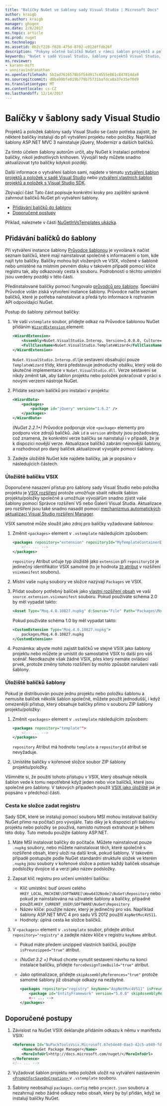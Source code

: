 ```yaml
---
title: "Balíčky NuGet ve šablony sady Visual Studio | Microsoft Docs"
author: kraigb
ms.author: kraigb
manager: ghogen
ms.date: 2/8/2017
ms.topic: article
ms.prod: nuget
ms.technology: 
ms.assetid: 0b2cf228-f028-475d-8792-c012dffdb26f
description: "Pokyny včetně balíčků NuGet v rámci šablon projektů a položek v sadě Visual Studio."
keywords: "NuGet v sadě Visual Studio, šablony projektů Visual Studio, položka šablony sady Visual Studio, balíčky v projektu šablony, balíčky v šablonách položek"
ms.reviewer:
- karann-msft
- unniravindranathan
ms.openlocfilehash: 5b2ad7616578b5f54d917c4555e861c847814da9
ms.sourcegitcommit: d0ba99bfe019b779b75731bafdca8a37e35ef0d9
ms.translationtype: MT
ms.contentlocale: cs-CZ
ms.lasthandoff: 12/14/2017
---
```

# <a name="packages-in-visual-studio-templates"></a>Balíčky v šablony sady Visual Studio

Projektů a položek šablony sady Visual Studio se často potřeba zajistit, že některé balíčky instalují do při vytváření projektu nebo položky. Například šablony ASP.NET MVC 3 nainstaluje jQuery, Modernizr a dalších balíčků.

Za tímto účelem šablony autorům určit, aby NuGet k instalaci potřebné balíčky, nikoli jednotlivých knihoven. Vývojáři tedy můžete snadno aktualizovat tyto balíčky kdykoli později.

Další informace o vytváření šablon sami, najdete v tématu [vytváření šablon projektů a položek v sadě Visual Studio](https://msdn.microsoft.com/library/s365byhx.aspx) nebo [vytváření vlastních šablon projektů a položek s Visual Studio SDK](https://msdn.microsoft.com/library/ff527340.aspx).

Zbývající část Tato část popisuje konkrétní kroky pro zajištění správně zahrnout balíčků NuGet při vytváření šablony.

- [Přidávání balíčků do šablony](#adding-packages-to-a-template)
- [Doporučené postupy](#best-practices)

Příklad, naleznete v části [NuGetInVsTemplates ukázka](https://bitbucket.org/marcind/nugetinvstemplates).


## <a name="adding-packages-to-a-template"></a>Přidávání balíčků do šablony

Při vytváření instance šablony [Průvodce šablonou](https://msdn.microsoft.com/library/ms185301.aspx) je vyvolána k načíst seznam balíčků, které mají nainstalovat společně s informacemi o tom, kde najít tyto balíčky. Balíčky mohou být vložených ve VSIX, vložené v šabloně nebo umístěné na místním pevném disku v takovém případě pomocí klíče registru tak, aby odkazovaly cesta k souboru. Podrobnosti o těchto umístění jsou uvedeny později v této části.

Předinstalované balíčky pomocí fungovalo [průvodců pro šablony](http://msdn.microsoft.com/library/ms185301.aspx). Speciální Průvodce volán získá vytvoření instance šablony. Průvodce načte seznam balíčků, které je potřeba nainstalovat a předá tyto informace k rozhraním API odpovídající NuGet.

Postup do šablony zahrnout balíčky:

1. Ve vaší `vstemplate` soubor, přidejte odkaz na Průvodce šablonou NuGet přidáním [ `WizardExtension` ](http://msdn.microsoft.com/library/ms171411.aspx) element:

    ```xml
    <WizardExtension>
        <Assembly>NuGet.VisualStudio.Interop, Version=1.0.0.0, Culture=neutral, PublicKeyToken=b03f5f7f11d50a3a</Assembly>
        <FullClassName>NuGet.VisualStudio.TemplateWizard</FullClassName>
    </WizardExtension>
    ```

    `NuGet.VisualStudio.Interop.dll`je sestavení obsahující pouze `TemplateWizard` třídy, která představuje jednoduchý obálku, který volá do skutečné implementace v `NuGet.VisualStudio.dll`. Verze sestavení se nikdy změnit tak, aby šablon projektu nebo položek pokračovat v práci s novými verzemi nástroje NuGet.

1. Přidáte seznam balíčků pro instalaci v projektu:

    ```xml
    <WizardData>
        <packages>
            <package id="jQuery" version="1.6.2" />
        </packages>
    </WizardData>
    ```

    *(NuGet 2.2.1+)*  Průvodce podporuje více `<package>` elementy pro podporu více zdrojů balíčků. Jak `id` a `version` atributy jsou požadovány, což znamená, že konkrétní verze balíčku se nainstalují i v případě, že je k dispozici novější verze. Aktualizace balíčků zabrání nejnovější šablony, a rozhodnout pro daný balíček aktualizovat vývojáře pomocí šablony.


1. Zadejte úložiště NuGet kde najdete balíčky, jak je popsáno v následujících částech.

### <a name="vsix-package-repository"></a>Úložiště balíčku VSIX

Doporučené nasazení přístup pro šablony sady Visual Studio nebo položka projektu je [VSIX rozšíření](http://msdn.microsoft.com/library/ff363239.aspx) protože umožňuje sbalit několik šablon projektu/položky společně a umožňuje vývojářům snadno zjistit vaše šablony pomocí Správce rozšíření VS nebo Galerii Visual Studia. Aktualizace pro rozšíření jsou také snadno nasadit pomocí [mechanizmus automatických aktualizací Visual Studio rozšíření Manager](http://msdn.microsoft.com/library/dd997169.aspx).

VSIX samotné může sloužit jako zdroj pro balíčky vyžadované šablonou:

1. Změnit `<packages>` element v `.vstemplate` následujícím způsobem:

    ```xml
    <packages repository="extension" repositoryId="MyTemplateContainerExtensionId">
        <!-- ... -->
    </packages>
    ```

    `repository` Atribut určuje typ úložiště jako `extension` při `repositoryId` je jedinečný identifikátor VSIX samotné (to je hodnota [ `ID` atribut](http://msdn.microsoft.com/library/dd393688.aspx) v rozšíření `vsixmanifest` souboru).

1. Místní vaše `nupkg` soubory ve složce nazývají `Packages` ve VSIX.
1. Přidat soubory potřebný balíček jako [vlastní rozšíření obsah](http://msdn.microsoft.com/library/dd393737.aspx) ve vaší `source.extension.vsixmanifest` souboru. Pokud používáte schéma 2.0 by měl vypadat takto:

    ```xml
    <Asset Type="Moq.4.0.10827.nupkg" d:Source="File" Path="Packages\Moq.4.0.10827.nupkg" d:VsixSubPath="Packages" />
    ```

    Pokud používáte schéma 1.0 by měl vypadat takto:

    ```xml
    <CustomExtension Type="Moq.4.0.10827.nupkg">
        packages/Moq.4.0.10827.nupkg
    </CustomExtension>
    ```

1. Poznámka: abyste mohli zajistit balíčků ve stejné VSIX jako šablony projektu nebo můžete je umístit do samostatné VSIX to další pro váš scénář. Neodkazujte však žádné VSIX, přes který nemáte ovládací prvek, protože změny tohoto rozšíření by mohlo způsobit narušení vaší šablony.


### <a name="template-package-repository"></a>Úložiště balíčků šablony

Pokud je distribuován pouze jednu projektu nebo položku šablonu a nemusíte balíček několik šablon společně, můžete použít jednodušší, i když omezenější přístup, který obsahuje balíčky přímo v souboru ZIP šablony projektu/položky:

1. Změnit `<packages>` element v `.vstemplate` následujícím způsobem:

    ```xml
    <packages repository="template"">
        <!-- ... -->
    </packages>
    ```

    `repository` Atribut má hodnotu `template` a `repositoryId` atribut se nevyžaduje.

1. Umístěte balíčky v kořenové složce soubor ZIP šablony projektu/položky.

Všimněte si, že použití tohoto přístupu v VSIX, který obsahuje několik šablon vede k tomu nepotřebné když jeden nebo více balíčků, které jsou společné pro šablony. V takových případech použít [VSIX jako úložiště](#vsix-package-repository) jak je popsáno v předchozí části.


### <a name="registry-specified-folder-path"></a>Cesta ke složce zadat registru

Sady SDK, které se instalují pomocí souboru MSI mohou instalovat balíčky NuGet přímo na počítači pro vývojáře. Tato díky je k dispozici při šablonu projektu nebo položky se používá, namísto nutnosti extrahovat je během této doby. Tuto metodu použijte šablony ASP.NET.

1. Máte MSI instalovat balíčky do počítače. Můžete nainstalovat pouze `.nupkg` soubory, nebo můžete nainstalovat těch, které společně s rozšířené obsah, který uloží na další krok, pokud šablony. V takovém případě postupujte podle NuGet standardní struktuře složek ve kterém `.nupkg` jsou soubory v kořenové složce a potom každý balíček obsahuje podsložky dvojice id a verzi jako název podsložky.

1. Zapsat klíč registru pro určení umístění balíčku:

    - Klíč umístění: buď úrovni celého `HKEY_LOCAL_MACHINE\SOFTWARE[\Wow6432Node]\NuGet\Repository` nebo pokud je nainstalována na uživatele šablony a balíčky, případně použít.`HKEY_CURRENT_USER\SOFTWARE\NuGet\Repository`
    - Název klíče: použijte název, který je jedinečný pro vás. Například šablony ASP.NET MVC 4 pro sadu VS 2012 použití `AspNetMvc4VS11`.
    - Hodnoty: úplná cesta ke složce balíčků.

1. V `<packages>` element v `.vstemplate` soubor, přidejte atribut `repository="registry"` a zadejte název klíče v registru `keyName` atribut.

    - Pokud máte předem unzipped vlastních balíčků, použijte `isPreunzipped="true"` atribut.
    - *(NuGet 3.2 +)*  Pokud chcete vynutit sestavení návrhu na konci instalace balíčku, přidejte `forceDesignTimeBuild="true"` atribut.
    - Jako optimalizace, přidejte `skipAssemblyReferences="true"` protože samotné šablony již obsahuje odkazy na nezbytné.

        ```xml
        <packages repository="registry" keyName="AspNetMvc4VS11" isPreunzipped="true">
            <package id="EntityFramework" version="5.0.0" skipAssemblyReferences="true" />
            <-- ... -->
        </packages>
        ```

## <a name="best-practices"></a>Doporučené postupy

1. Závislost na NuGet VSIX deklarujte přidáním odkazu k němu v manifestu VSIX:

    ```xml
    <Reference Id="NuPackToolsVsix.Microsoft.67e54e40-0ae3-42c5-a949-fddf5739e7a5" MinVersion="1.7.30402.9028">
        <Name>NuGet Package Manager</Name>
        <MoreInfoUrl>http://docs.microsoft.com/nuget/</MoreInfoUrl>
    </Reference>
    <!-- ... -->
    ```

1. Vyžadovat šablon projektu nebo položek uložit na vytváření nastavením [ `<PromptForSaveOnCreation>` ](http://msdn.microsoft.com/library/twfxayz5.aspx) v `.vstemplate` souboru.

1. Šablony neobsahují `packages.config` nebo `project.json` souboru a nezahrnují nebo žádné odkazy nebo obsah, který by byl přidán, když se instalují balíčky NuGet.
